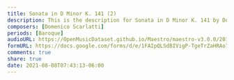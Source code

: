 ```yaml
---
title: Sonata in D Minor K. 141 (2)
description: This is the description for Sonata in D Minor K. 141 by Domenico Scarlatti
composers: [Domenico Scarlatti]
periods: [Baroque]
audioURL: https://OpenMusicDataset.github.io/Maestro/maestro-v3.0.0/2014/MIDI-UNPROCESSED_11-13_R1_2014_MID--AUDIO_11_R1_2014_wav--2.midi
formURL: https://docs.google.com/forms/d/e/1FAIpQLSdBIVigP-TgeTrZaHRAo7hrOmRZdGNeCESXXP1Lohhtl_gNVA/viewform
comments: true
share: true
date: 2021-08-08T07:43:13-06:00
---
```

